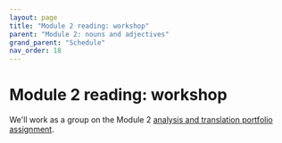 ```yaml
---
layout: page
title: "Module 2 reading: workshop"
parent: "Module 2: nouns and adjectives"
grand_parent: "Schedule"
nav_order: 18
---
```



#  Module 2 reading: workshop

We'll work as a group on the Module 2 [analysis and translation portfolio assignment](https://hellenike.github.io/textbook/practice/module2/portfolio/reading/).
